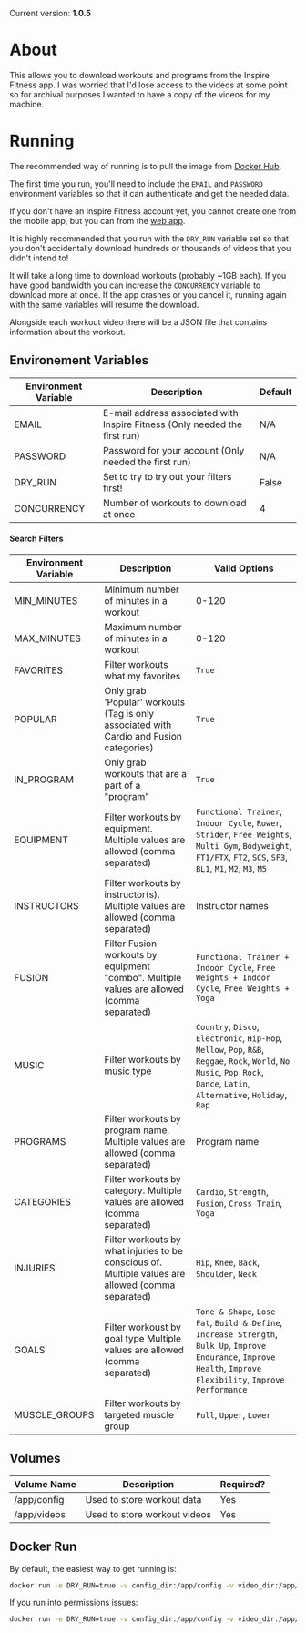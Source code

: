 Current version: **1.0.5**

# About
This allows you to download workouts and programs from the Inspire Fitness app. I was worried that I'd lose access to the videos at some point so for archival purposes I wanted to have a copy of the videos for my machine.

# Running
The recommended way of running is to pull the image from [Docker Hub](https://hub.docker.com/r/m0ngr31/inspire-fitness-archival).

The first time you run, you'll need to include the `EMAIL` and `PASSWORD` environment variables so that it can authenticate and get the needed data.

If you don't have an Inspire Fitness account yet, you cannot create one from the mobile app, but you can from the [web app](https://app.inspirefitness.com/subscription).

It is highly recommended that you run with the `DRY_RUN` variable set so that you don't accidentally download hundreds or thousands of videos that you didn't intend to!

It will take a long time to download workouts (probably ~1GB each). If you have good bandwidth you can increase the `CONCURRENCY` variable to download more at once. If the app crashes or you cancel it, running again with the same variables will resume the download.

Alongside each workout video there will be a JSON file that contains information about the workout.

## Environement Variables
| Environment Variable | Description | Default |
|---|---|---|
| EMAIL | E-mail address associated with Inspire Fitness (Only needed the first run) | N/A |
| PASSWORD | Password for your account (Only needed the first run) | N/A |
| DRY_RUN | Set to try to try out your filters first! | False |
| CONCURRENCY | Number of workouts to download at once | 4 |

#### Search Filters
| Environment Variable | Description | Valid Options |
|---|---|---|
| MIN_MINUTES | Minimum number of minutes in a workout | 0-120 |
| MAX_MINUTES | Maximum number of minutes in a workout | 0-120 |
| FAVORITES | Filter workouts what my favorites | `True` |
| POPULAR | Only grab 'Popular' workouts (Tag is only associated with Cardio and Fusion categories) | `True` |
| IN_PROGRAM | Only grab workouts that are a part of a "program" | `True` |
| EQUIPMENT | Filter workouts by equipment. Multiple values are allowed (comma separated) | `Functional Trainer`, `Indoor Cycle`, `Rower`, `Strider`, `Free Weights`, `Multi Gym`, `Bodyweight`, `FT1/FTX`, `FT2`, `SCS`, `SF3`, `BL1`, `M1`, `M2`, `M3`, `M5` |
| INSTRUCTORS | Filter workouts by instructor(s). Multiple values are allowed (comma separated) | Instructor names |
| FUSION | Filter Fusion workouts by equipment "combo". Multiple values are allowed (comma separated) | `Functional Trainer + Indoor Cycle`, `Free Weights + Indoor Cycle`, `Free Weights + Yoga` |
| MUSIC | Filter workouts by music type | `Country`, `Disco`, `Electronic`, `Hip-Hop`, `Mellow`, `Pop`, `R&B`, `Reggae`, `Rock`, `World`, `No Music`, `Pop Rock`, `Dance`, `Latin`, `Alternative`, `Holiday`, `Rap` |
| PROGRAMS | Filter workouts by program name. Multiple values are allowed (comma separated) | Program name |
| CATEGORIES | Filter workouts by category. Multiple values are allowed (comma separated) | `Cardio`, `Strength`, `Fusion`, `Cross Train`, `Yoga` |
| INJURIES | Filter workouts by what injuries to be conscious of. Multiple values are allowed (comma separated) | `Hip`, `Knee`, `Back`, `Shoulder`, `Neck` |
| GOALS | Filter workoust by goal type Multiple values are allowed (comma separated) | `Tone & Shape`, `Lose Fat`, `Build & Define`, `Increase Strength`, `Bulk Up`, `Improve Endurance`, `Improve Health`, `Improve Flexibility`, `Improve Performance` |
| MUSCLE_GROUPS | Filter workouts by targeted muscle group | `Full`, `Upper`, `Lower` |

## Volumes
| Volume Name | Description | Required? |
|---|---|---|
| /app/config | Used to store workout data | Yes |
| /app/videos | Used to store workout videos | Yes |


## Docker Run
By default, the easiest way to get running is:

```bash
docker run -e DRY_RUN=true -v config_dir:/app/config -v video_dir:/app/videos m0ngr31/inspire-fitness-archival
```

If you run into permissions issues:

```bash
docker run -e DRY_RUN=true -v config_dir:/app/config -v video_dir:/app/videos -e PUID=$(id -u $USER) -e PGID=$(id -g $USER) m0ngr31/inspire-fitness-archival
```
